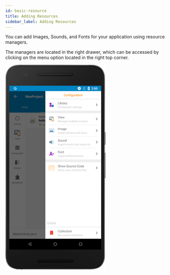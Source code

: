 ```yaml
---
id: basic-resource
title: Adding Resources
sidebar_label: Adding Resources
---
```


You can add Images, Sounds, and Fonts for your application using resource managers.

The managers are located in the right drawer, which can be accessed by clicking on the menu option located in the right top corner.

![step 1](assets/basic-resource/step-1.png)
